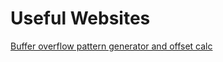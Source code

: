 # Useful Websites

[Buffer overflow pattern generator and offset calc](https://wiremask.eu/tools/buffer-overflow-pattern-generator/?)
